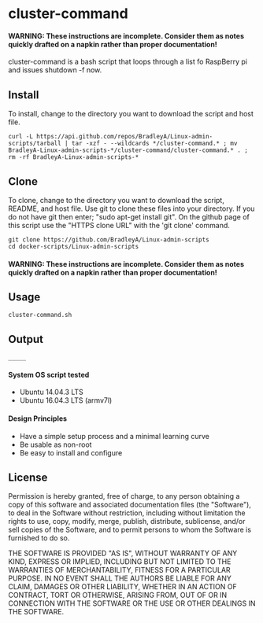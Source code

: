 # cluster-command

#### WARNING: These instructions are incomplete. Consider them as notes quickly drafted on a napkin rather than proper documentation!

cluster-command is a bash script that loops through a list fo RaspBerry pi and issues shutdown -f now. 

## Install

To install, change to the directory you want to download the script and host file.

    curl -L https://api.github.com/repos/BradleyA/Linux-admin-scripts/tarball | tar -xzf - --wildcards */cluster-command.* ; mv BradleyA-Linux-admin-scripts-*/cluster-command/cluster-command.* . ; rm -rf BradleyA-Linux-admin-scripts-*

## Clone

To clone, change to the directory you want to download the script, README, and host file. Use git to clone these files into your directory. If you do not have git then enter; "sudo apt-get install git". On the github page of this script use the "HTTPS clone URL" with the 'git clone' command.

    git clone https://github.com/BradleyA/Linux-admin-scripts
    cd docker-scripts/Linux-admin-scripts

#### WARNING: These instructions are incomplete. Consider them as notes quickly drafted on a napkin rather than proper documentation!

## Usage
    cluster-command.sh

## Output
    _____

#### System OS script tested
 * Ubuntu 14.04.3 LTS
 * Ubuntu 16.04.3 LTS (armv7l)

#### Design Principles
 * Have a simple setup process and a minimal learning curve
 * Be usable as non-root
 * Be easy to install and configure

## License

Permission is hereby granted, free of charge, to any person obtaining a copy of this software and associated documentation files (the "Software"), to deal in the Software without restriction, including without limitation the rights to use, copy, modify, merge, publish, distribute, sublicense, and/or sell copies of the Software, and to permit persons to whom the Software is furnished to do so.

THE SOFTWARE IS PROVIDED "AS IS", WITHOUT WARRANTY OF ANY KIND, EXPRESS OR IMPLIED, INCLUDING BUT NOT LIMITED TO THE WARRANTIES OF MERCHANTABILITY, FITNESS FOR A PARTICULAR PURPOSE. IN NO EVENT SHALL THE AUTHORS BE LIABLE FOR ANY CLAIM, DAMAGES OR OTHER LIABILITY, WHETHER IN AN ACTION OF CONTRACT, TORT OR OTHERWISE, ARISING FROM, OUT OF OR IN CONNECTION WITH THE SOFTWARE OR THE USE OR OTHER DEALINGS IN THE SOFTWARE.
